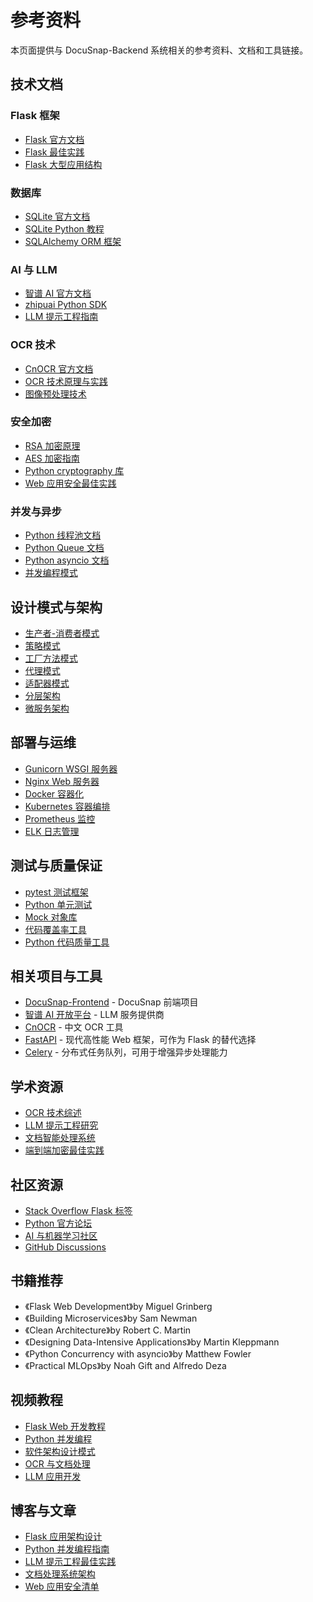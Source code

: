 # 参考资料

本页面提供与 DocuSnap-Backend 系统相关的参考资料、文档和工具链接。

## 技术文档

### Flask 框架

- [Flask 官方文档](https://flask.palletsprojects.com/)
- [Flask 最佳实践](https://flask.palletsprojects.com/en/3.1.x/patterns/)
- [Flask 大型应用结构](https://flask.palletsprojects.com/en/3.1.x/patterns/packages/)

### 数据库

- [SQLite 官方文档](https://www.sqlite.org/docs.html)
- [SQLite Python 教程](https://docs.python.org/3/library/sqlite3.html)
- [SQLAlchemy ORM 框架](https://www.sqlalchemy.org/)

### AI 与 LLM

- [智谱 AI 官方文档](https://open.bigmodel.cn/dev/api)
- [zhipuai Python SDK](https://github.com/zhipuai/zhipuai-sdk-python)
- [LLM 提示工程指南](https://www.promptingguide.ai/)

### OCR 技术

- [CnOCR 官方文档](https://github.com/breezedeus/cnocr)
- [OCR 技术原理与实践](https://www.pyimagesearch.com/category/optical-character-recognition-ocr/)
- [图像预处理技术](https://docs.opencv.org/master/d7/da8/tutorial_table_of_content_imgproc.html)

### 安全加密

- [RSA 加密原理](https://cryptography.io/en/latest/hazmat/primitives/asymmetric/rsa/)
- [AES 加密指南](https://cryptography.io/en/latest/hazmat/primitives/symmetric-encryption/)
- [Python cryptography 库](https://cryptography.io/en/latest/)
- [Web 应用安全最佳实践](https://cheatsheetseries.owasp.org/)

### 并发与异步

- [Python 线程池文档](https://docs.python.org/3/library/concurrent.futures.html#threadpoolexecutor)
- [Python Queue 文档](https://docs.python.org/3/library/queue.html)
- [Python asyncio 文档](https://docs.python.org/3/library/asyncio.html)
- [并发编程模式](https://docs.python.org/3/library/concurrent.html)

## 设计模式与架构

- [生产者-消费者模式](https://refactoring.guru/design-patterns/producer-consumer)
- [策略模式](https://refactoring.guru/design-patterns/strategy)
- [工厂方法模式](https://refactoring.guru/design-patterns/factory-method)
- [代理模式](https://refactoring.guru/design-patterns/proxy)
- [适配器模式](https://refactoring.guru/design-patterns/adapter)
- [分层架构](https://www.oreilly.com/library/view/software-architecture-patterns/9781491971437/ch01.html)
- [微服务架构](https://microservices.io/patterns/microservices.html)

## 部署与运维

- [Gunicorn WSGI 服务器](https://docs.gunicorn.org/)
- [Nginx Web 服务器](https://nginx.org/en/docs/)
- [Docker 容器化](https://docs.docker.com/)
- [Kubernetes 容器编排](https://kubernetes.io/docs/home/)
- [Prometheus 监控](https://prometheus.io/docs/introduction/overview/)
- [ELK 日志管理](https://www.elastic.co/guide/index.html)

## 测试与质量保证

- [pytest 测试框架](https://docs.pytest.org/)
- [Python 单元测试](https://docs.python.org/3/library/unittest.html)
- [Mock 对象库](https://docs.python.org/3/library/unittest.mock.html)
- [代码覆盖率工具](https://coverage.readthedocs.io/)
- [Python 代码质量工具](https://flake8.pycqa.org/)

## 相关项目与工具

- [DocuSnap-Frontend](https://github.com/JI-DeepSleep/DocuSnap-Frontend) - DocuSnap 前端项目
- [智谱 AI 开放平台](https://open.bigmodel.cn/) - LLM 服务提供商
- [CnOCR](https://github.com/breezedeus/cnocr) - 中文 OCR 工具
- [FastAPI](https://fastapi.tiangolo.com/) - 现代高性能 Web 框架，可作为 Flask 的替代选择
- [Celery](https://docs.celeryq.dev/) - 分布式任务队列，可用于增强异步处理能力

## 学术资源

- [OCR 技术综述](https://arxiv.org/abs/2005.11140)
- [LLM 提示工程研究](https://arxiv.org/abs/2302.11382)
- [文档智能处理系统](https://arxiv.org/abs/2111.01562)
- [端到端加密最佳实践](https://arxiv.org/abs/2012.09290)

## 社区资源

- [Stack Overflow Flask 标签](https://stackoverflow.com/questions/tagged/flask)
- [Python 官方论坛](https://discuss.python.org/)
- [AI 与机器学习社区](https://huggingface.co/community)
- [GitHub Discussions](https://github.com/features/discussions)

## 书籍推荐

- 《Flask Web Development》by Miguel Grinberg
- 《Building Microservices》by Sam Newman
- 《Clean Architecture》by Robert C. Martin
- 《Designing Data-Intensive Applications》by Martin Kleppmann
- 《Python Concurrency with asyncio》by Matthew Fowler
- 《Practical MLOps》by Noah Gift and Alfredo Deza

## 视频教程

- [Flask Web 开发教程](https://www.youtube.com/playlist?list=PL-osiE80TeTs4UjLw5MM6OjgkjFeUxCYH)
- [Python 并发编程](https://www.youtube.com/watch?v=18B1pznaU1o)
- [软件架构设计模式](https://www.youtube.com/playlist?list=PLrhzvIcii6GNjpARdnO4ueTUAVR9eMBpc)
- [OCR 与文档处理](https://www.youtube.com/playlist?list=PL2VXyKi-KpYuTAZz__9KVl1jQz74bDG7i)
- [LLM 应用开发](https://www.youtube.com/playlist?list=PLqYmG7hTraZDVH599EItlEWsUOsJbAodm)

## 博客与文章

- [Flask 应用架构设计](https://blog.miguelgrinberg.com/post/the-flask-mega-tutorial-part-xv-a-better-application-structure)
- [Python 并发编程指南](https://realpython.com/python-concurrency/)
- [LLM 提示工程最佳实践](https://www.promptingguide.ai/introduction)
- [文档处理系统架构](https://towardsdatascience.com/document-processing-systems-architecture-2e8b464bf252)
- [Web 应用安全清单](https://cheatsheetseries.owasp.org/cheatsheets/Web_Application_Security_Testing_Cheat_Sheet.html)